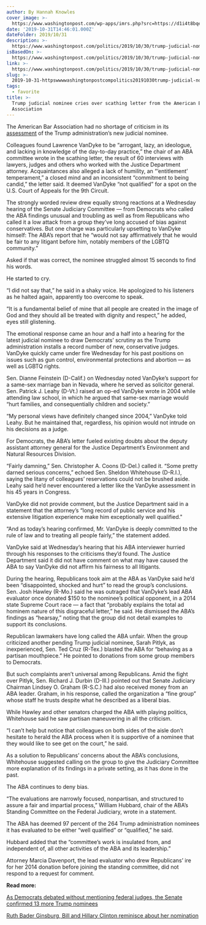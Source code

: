 ```yaml
---
author: By Hannah Knowles
cover_image: >-
  https://www.washingtonpost.com/wp-apps/imrs.php?src=https://d1i4t8bqe7zgj6.cloudfront.net/10-30-2019/t_d1dedb0b66674a2aa768507bf8b672f6_name_20191029_Van_Dyke_confirmation.jpg&w=1440
date: '2019-10-31T14:46:01.000Z'
dateFolder: 2019/10/31
description: >-
  https://www.washingtonpost.com/politics/2019/10/30/trump-judicial-nominee-cries-over-scathing-letter-american-bar-association/
isBasedOn: >-
  https://www.washingtonpost.com/politics/2019/10/30/trump-judicial-nominee-cries-over-scathing-letter-american-bar-association/
link: >-
  https://www.washingtonpost.com/politics/2019/10/30/trump-judicial-nominee-cries-over-scathing-letter-american-bar-association/
slug: >-
  2019-10-31-httpswwwwashingtonpostcompolitics20191030trump-judicial-nominee-cries-over-scathing-letter-american-bar-association
tags:
  - favorite
title: >-
  Trump judicial nominee cries over scathing letter from the American Bar
  Association
---
```

<p>The American Bar Association had no shortage of criticism in its <a href="http://cdn.cnn.com/cnn/2019/images/10/30/2019.10.29_chair_rating_letter_to_graham_and_feinstein_re_nomination_of_lawrence_j.c._vandyke.pdf">assessment</a> of the Trump administration’s new judicial nominee.</p>
<p>Colleagues found Lawrence VanDyke to be “arrogant, lazy, an ideologue, and lacking in knowledge of the day-to-day practice,” the chair of an ABA committee wrote in the scathing letter, the result of 60 interviews with lawyers, judges and others who worked with the Justice Department attorney. Acquaintances also alleged a lack of humility, an “’entitlement’ temperament,” a closed mind and an inconsistent “commitment to being candid,” the letter said. It deemed VanDyke “not qualified” for a spot on the U.S. Court of Appeals for the 9th Circuit.</p>
<p>The strongly worded review drew equally strong reactions at a Wednesday hearing of the Senate Judiciary Committee — from Democrats who called the ABA findings unusual and troubling as well as from Republicans who called it a low attack from a group they’ve long accused of bias against conservatives. But one charge was particularly upsetting to VanDyke himself: The ABA’s report that he “would not say affirmatively that he would be fair to any litigant before him, notably members of the LGBTQ community.”</p>
<p>Asked if that was correct, the nominee struggled almost 15 seconds to find his words.</p>
<p>He started to cry.</p>
<p>“I did not say that,” he said in a shaky voice. He apologized to his listeners as he halted again, apparently too overcome to speak.</p>
<p>“It is a fundamental belief of mine that all people are created in the image of God and they should all be treated with dignity and respect,” he added, eyes still glistening.</p>
<p>The emotional response came an hour and a half into a hearing for the latest judicial nominee to draw Democrats’ scrutiny as the Trump administration installs a record number of new, conservative judges. VanDyke quickly came under fire Wednesday for his past positions on issues such as gun control, environmental protections and abortion — as well as LGBTQ rights.</p>
<p>Sen. Dianne Feinstein (D-Calif.) on Wednesday noted VanDyke’s support for a same-sex marriage ban in Nevada, where he served as solicitor general. Sen. Patrick J. Leahy (D-Vt.) raised an op-ed VanDyke wrote in 2004 while attending law school, in which he argued that same-sex marriage would “hurt families, and consequentially children and society.”</p>
<p>“My personal views have definitely changed since 2004,” VanDyke told Leahy. But he maintained that, regardless, his opinion would not intrude on his decisions as a judge.</p>
<p>For Democrats, the ABA’s letter fueled existing doubts about the deputy assistant attorney general for the Justice Department’s Environment and Natural Resources Division.</p>
<p>“Fairly damning,” Sen. Christopher A. Coons (D-Del.) called it. “Some pretty darned serious concerns,” echoed Sen. Sheldon Whitehouse (D-R.I.), saying the litany of colleagues’ reservations could not be brushed aside. Leahy said he’d never encountered a letter like the VanDyke assessment in his 45 years in Congress.</p>
<p>VanDyke did not provide comment, but the Justice Department said in a statement that the attorney’s “long record of public service and his extensive litigation experience make him exceptionally well qualified."</p>
<p>“And as today’s hearing confirmed, Mr. VanDyke is deeply committed to the rule of law and to treating all people fairly,” the statement added.</p>
<p>VanDyke said at Wednesday’s hearing that his ABA interviewer hurried through his responses to the criticisms they’d found. The Justice Department said it did not have comment on what may have caused the ABA to say VanDyke did not affirm his fairness to all litigants.</p>
<p>During the hearing, Republicans took aim at the ABA as VanDyke said he’d been “disappointed, shocked and hurt” to read the group’s conclusions. Sen. Josh Hawley (R-Mo.) said he was outraged that VanDyke’s lead ABA evaluator once donated $150 to the nominee’s political opponent, in a 2014 state Supreme Court race — a fact that “probably explains the total ad hominem nature of this disgraceful letter,” he said. He dismissed the ABA’s findings as “hearsay,” noting that the group did not detail examples to support its conclusions.</p>
<p>Republican lawmakers have long called the ABA unfair. When the group criticized another pending Trump judicial nominee, Sarah Pitlyk, as inexperienced, Sen. Ted Cruz (R-Tex.) blasted the ABA for “behaving as a partisan mouthpiece.” He pointed to donations from some group members to Democrats.</p>
<p>But such complaints aren’t universal among Republicans. Amid the fight over Pitlyk, Sen. Richard J. Durbin (D-Ill.) pointed out that Senate Judiciary Chairman Lindsey O. Graham (R-S.C.) had also received money from an ABA leader. Graham, in his response, called the organization a “fine group” whose staff he trusts despite what he described as a liberal bias.</p>
<p>While Hawley and other senators charged the ABA with playing politics, Whitehouse said he saw partisan maneuvering in all the criticism.</p>
<p>“I can’t help but notice that colleagues on both sides of the aisle don’t hesitate to herald the ABA process when it is supportive of a nominee that they would like to see get on the court,” he said.</p>
<p>As a solution to Republicans’ concerns about the ABA’s conclusions, Whitehouse suggested calling on the group to give the Judiciary Committee more explanation of its findings in a private setting, as it has done in the past.</p>
<p>The ABA continues to deny bias.</p>
<p>“The evaluations are narrowly focused, nonpartisan, and structured to assure a fair and impartial process,” William Hubbard, chair of the ABA’s Standing Committee on the Federal Judiciary, wrote in a statement.</p>
<p>The ABA has deemed 97 percent of the 264 Trump administration nominees it has evaluated to be either “well qualified” or “qualified,” he said.</p>
<p>Hubbard added that the “committee’s work is insulated from, and independent of, all other activities of the ABA and its leadership.”</p>
<p>Attorney Marcia Davenport, the lead evaluator who drew Republicans’ ire for her 2014 donation before joining the standing committee, did not respond to a request for comment.</p>
<p><b>Read more:</b></p>
<p><a href="https://www.washingtonpost.com/powerpost/as-democrats-debated-without-mentioning-federal-judges-13-more-trump-nominees-got-confirmed/2019/08/01/d61ccdbc-b465-11e9-8949-5f36ff92706e_story.html">As Democrats debated without mentioning federal judges, the Senate confirmed 13 more Trump nominees</a></p>
<p><a href="https://www.washingtonpost.com/politics/courts_law/ruth-bader-ginsburg-bill-and-hillary-clinton-reminisce-about-her-nomination/2019/10/30/57bd1014-fb67-11e9-ac8c-8eced29ca6ef_story.html">Ruth Bader Ginsburg, Bill and Hillary Clinton reminisce about her nomination</a></p>
